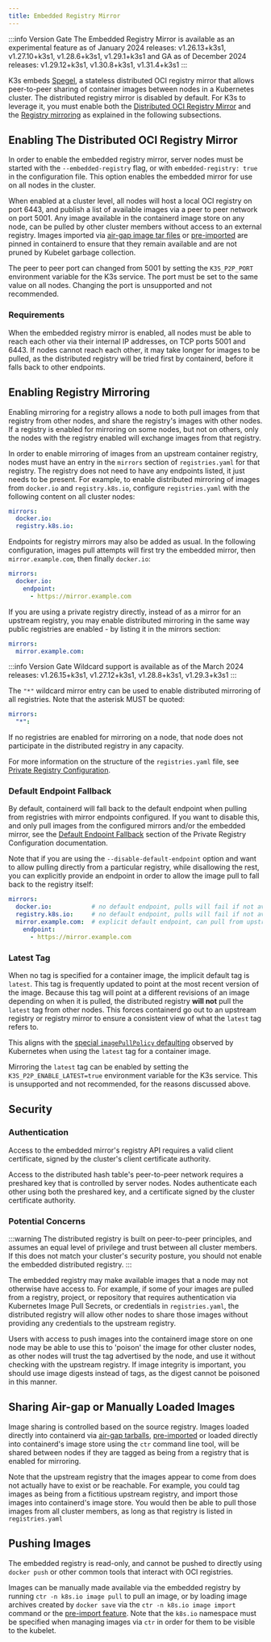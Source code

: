 ```yaml
---
title: Embedded Registry Mirror
---
```


:::info Version Gate
The Embedded Registry Mirror is available as an experimental feature as of January 2024 releases: v1.26.13+k3s1, v1.27.10+k3s1, v1.28.6+k3s1, v1.29.1+k3s1 and GA as of December 2024 releases: v1.29.12+k3s1, v1.30.8+k3s1, v1.31.4+k3s1
:::

K3s embeds [Spegel](https://github.com/spegel-org/spegel), a stateless distributed OCI registry mirror that allows peer-to-peer sharing of container images between nodes in a Kubernetes cluster. The distributed registry mirror is disabled by default. For K3s to leverage it, you must enable both the [Distributed OCI Registry Mirror](#enabling-the-distributed-oci-registry-mirror) and the [Registry mirroring](#enabling-registry-mirroring) as explained in the following subsections.

## Enabling The Distributed OCI Registry Mirror

In order to enable the embedded registry mirror, server nodes must be started with the `--embedded-registry` flag, or with `embedded-registry: true` in the configuration file.
This option enables the embedded mirror for use on all nodes in the cluster.

When enabled at a cluster level, all nodes will host a local OCI registry on port 6443,
and publish a list of available images via a peer to peer network on port 5001.
Any image available in the containerd image store on any node, can be pulled by other cluster members without access to an external registry.
Images imported via [air-gap image tar files](./airgap.md?airgap-load-images=Manually+Deploy+Images) or [pre-imported](../import-images.md#pre-import-images) are pinned in containerd to ensure that they remain available and are not pruned by Kubelet garbage collection.

The peer to peer port can changed from 5001 by setting the `K3S_P2P_PORT` environment variable for the K3s service. The port must be set to the same value on all nodes.
Changing the port is unsupported and not recommended.

### Requirements

When the embedded registry mirror is enabled, all nodes must be able to reach each other via their internal IP addresses, on TCP ports 5001 and 6443.
If nodes cannot reach each other, it may take longer for images to be pulled, as the distributed registry will be tried first by containerd, before it falls back to other endpoints.

## Enabling Registry Mirroring

Enabling mirroring for a registry allows a node to both pull images from that registry from other nodes, and share the registry's images with other nodes.
If a registry is enabled for mirroring on some nodes, but not on others, only the nodes with the registry enabled will exchange images from that registry.

In order to enable mirroring of images from an upstream container registry, nodes must have an entry in the `mirrors` section of `registries.yaml` for that registry.
The registry does not need to have any endpoints listed, it just needs to be present.
For example, to enable distributed mirroring of images from `docker.io` and `registry.k8s.io`, configure `registries.yaml` with the following content on all cluster nodes:

```yaml
mirrors:
  docker.io:
  registry.k8s.io:
```

Endpoints for registry mirrors may also be added as usual.
In the following configuration, images pull attempts will first try the embedded mirror, then `mirror.example.com`, then finally `docker.io`:
```yaml
mirrors:
  docker.io:
    endpoint:
      - https://mirror.example.com
```

If you are using a private registry directly, instead of as a mirror for an upstream registry, you may enable distributed mirroring in the same way public
registries are enabled - by listing it in the mirrors section: 
```yaml
mirrors:
  mirror.example.com:
```

:::info Version Gate
Wildcard support is available as of the March 2024 releases: v1.26.15+k3s1, v1.27.12+k3s1, v1.28.8+k3s1, v1.29.3+k3s1
:::

The `"*"` wildcard mirror entry can be used to enable distributed mirroring of all registries. Note that the asterisk MUST be quoted:
```yaml
mirrors:
  "*":
```

If no registries are enabled for mirroring on a node, that node does not participate in the distributed registry in any capacity.

For more information on the structure of the `registries.yaml` file, see [Private Registry Configuration](./private-registry.md).

### Default Endpoint Fallback

By default, containerd will fall back to the default endpoint when pulling from registries with mirror endpoints configured. If you want to disable this,
and only pull images from the configured mirrors and/or the embedded mirror, see the [Default Endpoint Fallback](./private-registry.md#default-endpoint-fallback)
section of the Private Registry Configuration documentation.

Note that if you are using the `--disable-default-endpoint` option and want to allow pulling directly from a particular registry, while disallowing the rest,
you can explicitly provide an endpoint in order to allow the image pull to fall back to the registry itself:
```yaml
mirrors:
  docker.io:           # no default endpoint, pulls will fail if not available on a node
  registry.k8s.io:     # no default endpoint, pulls will fail if not available on a node
  mirror.example.com:  # explicit default endpoint, can pull from upstream if not available on a node
    endpoint:
      - https://mirror.example.com
```

### Latest Tag

When no tag is specified for a container image, the implicit default tag is `latest`. This tag is frequently
updated to point at the most recent version of the image. Because this tag will point at a different revisions
of an image depending on when it is pulled, the distributed registry **will not** pull the `latest` tag from
other nodes. This forces containerd go out to an upstream registry or registry mirror to ensure a consistent
view of what the `latest` tag refers to.

This aligns with the [special `imagePullPolicy` defaulting](https://kubernetes.io/docs/concepts/containers/images/#imagepullpolicy-defaulting)
observed by Kubernetes when using the `latest` tag for a container image.

Mirroring the `latest` tag can be enabled by setting the `K3S_P2P_ENABLE_LATEST=true` environment variable for the K3s service.
This is unsupported and not recommended, for the reasons discussed above.

## Security

### Authentication

Access to the embedded mirror's registry API requires a valid client certificate, signed by the cluster's client certificate authority.

Access to the distributed hash table's peer-to-peer network requires a preshared key that is controlled by server nodes.
Nodes authenticate each other using both the preshared key, and a certificate signed by the cluster certificate authority.

### Potential Concerns

:::warning
The distributed registry is built on peer-to-peer principles, and assumes an equal level of privilege and trust between all cluster members.
If this does not match your cluster's security posture, you should not enable the embedded distributed registry.
:::

The embedded registry may make available images that a node may not otherwise have access to.
For example, if some of your images are pulled from a registry, project, or repository that requires authentication via Kubernetes Image Pull Secrets, or credentials in `registries.yaml`,
the distributed registry will allow other nodes to share those images without providing any credentials to the upstream registry.

Users with access to push images into the containerd image store on one node may be able to use this to 'poison' the image for other cluster nodes,
as other nodes will trust the tag advertised by the node, and use it without checking with the upstream registry.
If image integrity is important, you should use image digests instead of tags, as the digest cannot be poisoned in this manner.

## Sharing Air-gap or Manually Loaded Images

Image sharing is controlled based on the source registry.
Images loaded directly into containerd via [air-gap tarballs](./airgap.md?airgap-load-images=Manually+Deploy+Images), [pre-imported](../import-images.md#pre-import-images) or loaded directly into containerd's image store using the `ctr` command line tool, will be shared between nodes if they are tagged as being from a registry that is enabled for mirroring.

Note that the upstream registry that the images appear to come from does not actually have to exist or be reachable.
For example, you could tag images as being from a fictitious upstream registry, and import those images into containerd's image store.
You would then be able to pull those images from all cluster members, as long as that registry is listed in `registries.yaml`

## Pushing Images

The embedded registry is read-only, and cannot be pushed to directly using `docker push` or other common tools that interact with OCI registries.

Images can be manually made available via the embedded registry by running `ctr -n k8s.io image pull` to pull an image,
or by loading image archives created by `docker save` via the `ctr -n k8s.io image import` command or the [pre-import feature](../import-images.md#pre-import-images).
Note that the `k8s.io` namespace must be specified when managing images via `ctr` in order for them to be visible to the kubelet.
